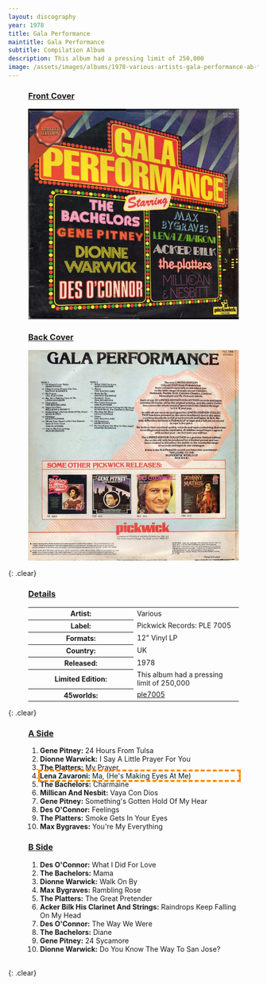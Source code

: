 ```yaml
---
layout: discography
year: 1978
title: Gala Performance
maintitle: Gala Performance
subtitle: Compilation Album
description: This album had a pressing limit of 250,000
image: /assets/images/albums/1978-various-artists-gala-performance-ab-fc.jpg
---
```


<figure class="fig1">
<figcaption>
<h3 id="front"><a href="#front">Front Cover</a></h3>
</figcaption>
<a href="/assets/images/albums/1978-various-artists-gala-performance-ab-fc.jpg"><img src="/assets/images/albums/1978-various-artists-gala-performance-ab-fc.jpg" class="full-width zoom-in" alt="Front Cover for the album Gala Performance (1978)" /></a>
</figure>

<figure class="fig2">
<figcaption>
<h3 id="back"><a href="#back">Back Cover</a></h3>
</figcaption>
<a href="/assets/images/albums/1978-various-artists-gala-performance-2-ab-bc.jpg"><img src="/assets/images/albums/1978-various-artists-gala-performance-2-ab-bc.jpg" class="full-width zoom-in" alt="Back Cover for the album Gala Performance (1978)"/></a>
</figure>

{: .clear}

<figure class="fig3">
<figcaption>
<h3 id="details"><a href="#details">Details</a></h3>
</figcaption>
<table>
<tr><th style="width:50%">Artist:</th><td>Various</td></tr>
<tr><th>Label:</th><td>Pickwick Records: PLE 7005</td></tr>
<tr><th>Formats:</th><td>12" Vinyl LP</td></tr>
<tr><th>Country:</th><td>UK</td></tr>
<tr><th>Released:</th><td>1978</td></tr>
<tr><th>Limited Edition:</th><td>This album had a pressing limit of 250,000</td></tr>
<tr class="split"><th>45worlds:</th><td><a class="external-link" href="http://www.45worlds.com/vinyl/album/ple7005">ple7005</a></td></tr>
</table>
</figure>

{: .clear}

<figure class="fig1">
<figcaption>
<h3 id="a-side"><a href="#a-side">A Side</a></h3>
</figcaption>
<ol>
<li><b>Gene Pitney:</b> 24 Hours From Tulsa</li>
<li><b>Dionne Warwick:</b> I Say A Little Prayer For You</li>
<li><b>The Platters:</b> My Prayer</li>
<li style="outline: 4px dashed darkorange;"><b>Lena Zavaroni:</b> Ma, (He's Making Eyes At Me)</li>
<li><b>The Bachelors:</b> Charmaine</li>
<li><b>	Millican And Nesbit:</b> Vaya Con Dios</li>
<li><b>Gene Pitney:</b> Something's Gotten Hold Of My Hear</li>
<li><b>Des O'Connor:</b> Feelings</li>
<li><b>	The Platters:</b> Smoke Gets In Your Eyes</li>
<li><b>	Max Bygraves:</b> You're My Everything</li>
</ol>
</figure>

<figure class="fig2">
<figcaption>
<h3 id="b-side"><a href="#b-side">B Side</a></h3>
</figcaption>
<ol>
<li><b>Des O'Connor:</b> What I Did For Love</li>
<li><b>The Bachelors:</b> Mama</li>
<li><b>Dionne Warwick:</b> Walk On By</li>
<li><b>Max Bygraves:</b> Rambling Rose</li>
<li><b>The Platters:</b> The Great Pretender</li>
<li><b>Acker Bilk His Clarinet And Strings:</b> Raindrops Keep Falling On My Head</li>
<li><b>Des O'Connor:</b> The Way We Were</li>
<li><b>The Bachelors:</b> Diane</li>
<li><b>Gene Pitney:</b> 24 Sycamore</li>
<li><b>Dionne Warwick:</b> Do You Know The Way To San Jose?</li>
</ol>
</figure>

<br />{: .clear}
